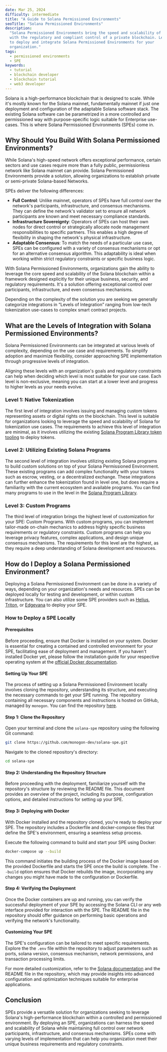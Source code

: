 ```yaml
---
date: Mar 25, 2024
difficulty: intermediate
title: "A Guide to Solana Permissioned Environments"
seoTitle: "Solana Permissioned Environments"
description:
  "Solana Permissioned Environments bring the speed and scalability of Solana
  with the regulatory and compliant control of a private blockchain. Learn how
  to deploy and integrate Solana Permissioned Environments for your
  organization."
tags:
  - permissioned environments
  - SPE
keywords:
  - tutorial
  - blockchain developer
  - blockchain tutorial
  - web3 developer
---
```


Solana is a high-performance blockchain that is designed to scale. While it's
mostly known for the Solana mainnet, fundamentally mainnet if just one
deployment and configuration of the adaptable Solana software stack. The
existing Solana software can be parametrized in a more controlled and
permissioned way with purpose-specific logic suitable for Enterprise use-cases.
This is where Solana Permissioned Environments (SPEs) come in.

## Why Should You Build With Solana Permissioned Environments?

While Solana's high-speed network offers exceptional performance, certain
sectors and use cases require more than a fully public, permissionless network
like Solana mainnet can provide. Solana Permissioned Environments provide a
solution, allowing organizations to establish private or semi-private
Solana-based Networks.

SPEs deliver the following differences:

- **Full Control**: Unlike mainnet, operators of SPEs have full control over the
  network's participants, infrastructure, and consensus mechanisms. They can
  define the network's validator set to ensure all network participants are
  known and meet necessary compliance standards.
- **Infrastructure Sovereignty**: Operators of SPEs can host their own nodes for
  direct control or strategically allocate node management responsibilities to
  specific partners. This enables a high degree of flexibility in shaping the
  network's physical infrastructure.
- **Adaptable Consensus**: To match the needs of a particular use case, SPEs can
  be configured with a variety of consensus mechanisms or opt for an alternative
  consensus algorithm. This adaptability is ideal when working within strict
  regulatory constraints or specific business logic.

With Solana Permissioned Environments, organizations gain the ability to
leverage the core speed and scalability of the Solana blockchain within a
framework designed explicitly for their unique business, security, and
regulatory requirements. It's a solution offering exceptional control over
participants, infrastructure, and even consensus mechanisms.

Depending on the complexity of the solution you are seeking we generally
categorize integrations in “Levels of Integration” ranging from low-tech
tokenization use-cases to complex smart contract projects.

## What are the Levels of Integration with Solana Permissioned Environments?

Solana Permissioned Environments can be integrated at various levels of
complexity, depending on the use case and requirements. To simplify adoption and
maximize flexibility, consider approaching SPE implementation through
progressive levels of integration.

Aligning these levels with an organization's goals and regulatory constraints
can help when deciding which level is most suitable for your use case. Each
level is non-exclusive, meaning you can start at a lower level and progress to
higher levels as your needs evolve.

### Level 1: Native Tokenization

The first level of integration involves issuing and managing custom tokens
representing assets or digital rights on the blockchain. This level is suitable
for organizations looking to leverage the speed and scalability of Solana for
tokenization use cases. The requirements to achieve this level of integration
are minimal, as it involves utilizing the existing
[Solana Program Library token tooling](https://spl.solana.com/token) to deploy
tokens.

### Level 2: Utilizing Existing Solana Programs

The second level of integration involves utilizing existing Solana programs to
build custom solutions on top of your Solana Permissioned Environment. These
existing programs can add complex functionality with your tokens such as escrow,
vesting, or a decentralized exchange. These integrations can further enhance the
tokenization found in level one, but does require a familiarity with the current
ecosystem and available programs. You can find many programs to use in the level
in the [Solana Program Library](https://spl.solana.com/).

### Level 3: Custom Programs

The third level of integration brings the highest level of customization for
your SPE: Custom Programs. With custom programs, you can implement tailor-made
on-chain mechanics to address highly specific business requirements or
regulatory constraints. Custom programs can help you leverage privacy features,
complex applications, and design unique consensus mechanisms. The requirements
for this level are the highest, as they require a deep understanding of Solana
development and resources.

## How do I Deploy a Solana Permissioned Environment?

Deploying a Solana Permissioned Environment can be done in a variety of ways,
depending on your organization's needs and resources. SPEs can be deployed
locally for testing and development, or within custom infrastructure. You can
also utilize some SPE providers such as [Helius](https://www.helius.dev/),
[Triton](https://triton.one/), or [Edgevana](https://www.edgevana.com/) to
deploy your SPE.

### How to Deploy a SPE Locally

#### Prerequisites

Before proceeding, ensure that Docker is installed on your system. Docker is
essential for creating a contained and controlled environment for your SPE,
facilitating ease of deployment and management. If you haven't installed Docker
yet, please follow the installation guide for your respective operating system
at the [official Docker documentation](https://docs.docker.com/get-docker/).

#### Setting Up Your SPE

The process of setting up a Solana Permissioned Environment locally involves
cloning the repository, understanding its structure, and executing the necessary
commands to get your SPE running. The repository containing all necessary
components and instructions is hosted on GitHub, managed by `monogon`. You can
find the repository [here](https://github.com/monogon-dev/solana-spe).

#### Step 1: Clone the Repository

Open your terminal and clone the `solana-spe` repository using the following Git
command:

```sh
git clone https://github.com/monogon-dev/solana-spe.git
```

Navigate to the cloned repository's directory:

```sh
cd solana-spe
```

#### Step 2: Understanding the Repository Structure

Before proceeding with the deployment, familiarize yourself with the
repository's structure by reviewing the README file. This document provides an
overview of the project, including its purpose, configuration options, and
detailed instructions for setting up your SPE.

#### Step 3: Deploying with Docker

With Docker installed and the repository cloned, you're ready to deploy your
SPE. The repository includes a Dockerfile and docker-compose files that define
the SPE's environment, ensuring a seamless setup process.

Execute the following command to build and start your SPE using Docker:

```sh
docker-compose up --build
```

This command initiates the building process of the Docker image based on the
provided Dockerfile and starts the SPE once the build is complete. The `--build`
option ensures that Docker rebuilds the image, incorporating any changes you
might have made to the configuration or Dockerfile.

#### Step 4: Verifying the Deployment

Once the Docker containers are up and running, you can verify the successful
deployment of your SPE by accessing the Solana CLI or any web interface provided
for interaction with the SPE. The README file in the repository should offer
guidance on performing basic operations and verifying the network's
functionality.

#### Customizing Your SPE

The SPE's configuration can be tailored to meet specific requirements. Explore
the the `.env` file within the repository to adjust parameters such as ports,
solana version, consensus mechanism, network permissions, and transaction
processing limits.

For more detailed customization, refer to the
[Solana documentation](https://solana.com/docs) and the README file in the
repository, which may provide insights into advanced configuration and
optimization techniques suitable for enterprise applications.

## Conclusion

SPEs provide a versatile solution for organizations seeking to leverage Solana's
high-performance blockchain within a controlled and permissioned environment. By
deploying an SPE, organizations can harness the speed and scalability of Solana
while maintaining full control over network participants, infrastructure, and
consensus mechanisms. SPEs come with varying levels of implementation that can
help you organization meet their unique business requirements and regulatory
constraints.
